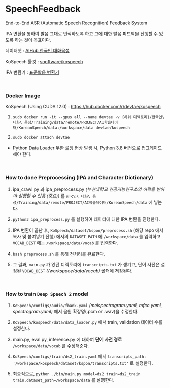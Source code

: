 # SpeechFeedback

End-to-End ASR (Automatic Speech Recognition) Feedback System

IPA 변환을 통하여 발음 그대로 인식하도록 하고 그에 대한 발음 피드백을 진행할 수 있도록 하는 것이 목표이다.

데이터셋 : [AIHub 한국인 대화음성](https://aihub.or.kr/aihubdata/data/view.do?currMenu=115&topMenu=100&aihubDataSe=realm&dataSetSn=130)

KoSpeech 툴킷 : [sooftware/kospeech](https://github.com/sooftware/kospeech)

IPA 변환기 : [표준발음 변환기](http://pronunciation.cs.pusan.ac.kr/)

<br/>

### Docker Image

KoSpeech (Using CUDA 12.0) : https://hub.docker.com/r/devtae/kospeech

1. `sudo docker run -it --gpus all --name devtae -v {하위 디렉토리}/한국인\ 대화\ 음성/Training/data/remote/PROJECT/AI학습데이터/KoreanSpeech/data:/workspace/data devtae/kospeech`

2. `sudo docker attach devtae`

- Python Data Loader 무한 로딩 현상 발생 시, Python 3.8 버전으로 업그레이드해야 한다.

<br/>

### How to done Preprocessing (IPA and Character Dictionary)

1. ipa_crawl.py 과 ipa_preprocess.py *(부산대학교 인공지능연구소의 허락을 받아야 실행할 수 있음 (중요))* 를 `한국인\ 대화\ 음성/Training/data/remote/PROJECT/AI학습데이터/KoreanSpeech/data` 에 넣는다.

2. `python3 ipa_preprocess.py` 를 실행하여 데이터에 대한 IPA 변환을 진행한다.

3. IPA 변환이 끝난 후, `KoSpeech/dataset/kspon/preprocess.sh` (해당 repo 에서 복사 및 붙여넣기 진행) 에서의 `DATASET_PATH` 에 `/workspace/data` 를 입력하고 `VOCAB_DEST` 에는 `/workspace/data/vocab` 를 입력한다.

4. `bash preprocess.sh` 를 통해 전처리를 완료한다.

5. 그 결과, `main.py` 가 있던 디렉토리에 `transcripts.txt` 가 생기고, 단어 사전은 설정된 `VOCAB_DEST` *(/workspace/data/vocab)* 폴더에 저장된다.

<br/>

### How to train `Deep Speech 2` model

1. `KoSpeech/configs/audio/fbank.yaml` *(melspectrogram.yaml, mfcc.yaml, spectrogram.yaml)* 에서 음원 확장명(.pcm or .wav)을 수정한다.

2. `KoSpeech/kospeech/data/data_loader.py` 에서 train, validation 데이터 수를 설정한다.

3. main.py, eval.py, inference.py 에 대하여 **단어 사전 경로** `/workspace/data/vocab` 를 수정해준다.

4. `KoSpeech/configs/train/ds2_train.yaml` 에서 `transcripts_path: '/workspace/kospeech/dataset/kspon/transcripts.txt'` 로 설정한다.

5. 최종적으로, `python ./bin/main.py model=ds2 train=ds2_train train.dataset_path=/workspace/data` 를 실행한다.

